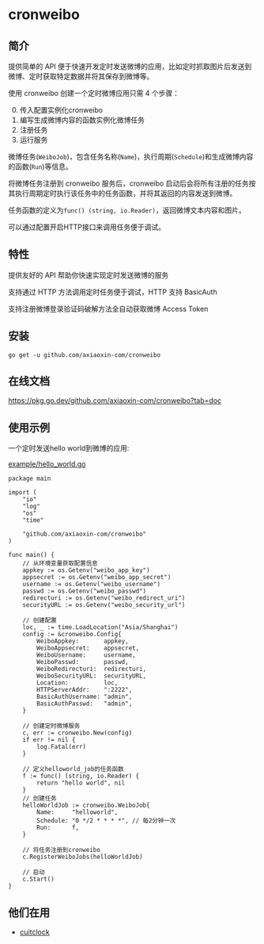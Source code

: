 # cronweibo

## 简介

提供简单的 API 便于快速开发定时发送微博的应用，比如定时抓取图片后发送到微博、定时获取特定数据并将其保存到微博等。

使用 cronweibo 创建一个定时微博应用只需 4 个步骤：

0. 传入配置实例化cronweibo
1. 编写生成微博内容的函数实例化微博任务
2. 注册任务
3. 运行服务

微博任务(`WeiboJob`)，包含任务名称(`Name`)，执行周期(`Schedule`)和生成微博内容的函数(`Run`)等信息。

将微博任务注册到 cronweibo 服务后，cronweibo 启动后会将所有注册的任务按其执行周期定时执行该任务中的任务函数，并将其返回的内容发送到微博。

任务函数的定义为`func() (string, io.Reader)`，返回微博文本内容和图片。

可以通过配置开启HTTP接口来调用任务便于调试。

## 特性

提供友好的 API 帮助你快速实现定时发送微博的服务

支持通过 HTTP 方法调用定时任务便于调试，HTTP 支持 BasicAuth

支持注册微博登录验证码破解方法全自动获取微博 Access Token

## 安装

```
go get -u github.com/axiaoxin-com/cronweibo
```

## 在线文档

<https://pkg.go.dev/github.com/axiaoxin-com/cronweibo?tab=doc>

## 使用示例

一个定时发送hello world到微博的应用:

[example/hello_world.go](/example/helloworld.go)

```golang
package main

import (
	"io"
	"log"
	"os"
	"time"

	"github.com/axiaoxin-com/cronweibo"
)

func main() {
	// 从环境变量获取配置信息
	appkey := os.Getenv("weibo_app_key")
	appsecret := os.Getenv("weibo_app_secret")
	username := os.Getenv("weibo_username")
	passwd := os.Getenv("weibo_passwd")
	redirecturi := os.Getenv("weibo_redirect_uri")
	securityURL := os.Getenv("weibo_security_url")

	// 创建配置
	loc, _ := time.LoadLocation("Asia/Shanghai")
	config := &cronweibo.Config{
		WeiboAppkey:       appkey,
		WeiboAppsecret:    appsecret,
		WeiboUsername:     username,
		WeiboPasswd:       passwd,
		WeiboRedirecturi:  redirecturi,
		WeiboSecurityURL:  securityURL,
		Location:          loc,
		HTTPServerAddr:    ":2222",
		BasicAuthUsername: "admin",
		BasicAuthPasswd:   "admin",
	}

	// 创建定时微博服务
	c, err := cronweibo.New(config)
	if err != nil {
		log.Fatal(err)
	}

	// 定义helloworld_job的任务函数
	f := func() (string, io.Reader) {
		return "hello world", nil
	}
	// 创建任务
	helloWorldJob := cronweibo.WeiboJob{
		Name:     "helloworld",
		Schedule: "0 */2 * * * *", // 每2分钟一次
		Run:      f,
	}

	// 将任务注册到cronweibo
	c.RegisterWeiboJobs(helloWorldJob)

	// 启动
	c.Start()
}
```

## 他们在用

- [cuitclock](https://github.com/axiaoxin-com/cuitclock)
